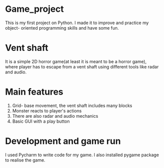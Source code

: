 # Game_project
This is my first project on Python. I made it to improve and practice my object- oriented programming skills and have some fun. 

# Vent shaft
It is a simple 2D horror game(at least it is meant to be a horror game), where player has to escape from a vent shaft using different tools like radar and audio.

# Main features
1. Grid- base movement, the vent shaft includes many blocks
2. Monster reacts to player's actions
3. There are also radar and audio mechanics
4. Basic GUI with a play button

# Development and game run
I used Pycharm to write code for my game. I also installed pygame package to realise the game.
